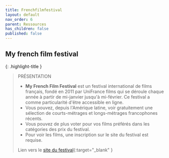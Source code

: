 ```yaml
---
title: Frenchfilmfestival
layout: default
nav_order: 6
parent: Ressources
has_children: false
published: false
---
```

## My french film festival

{: .highlight-title }
> PRÉSENTATION
>
> - **My French Film Festival** est un festival international de films français, fondé en 2011 par UniFrance films qui se déroule chaque année à partir de mi-janvier jusqu'à mi-février. Ce festival a comme particularité d'être accessible en ligne. 
> - Vous pouvez, depuis l'Amérique latine, voir gratuitement une sélection de courts-métrages et longs-métrages francophones récents. 
> - Vous pouvez de plus voter pour vos films préférés dans les catégories des prix du festival. 
> - Pour voir les films, une inscription sur le site du festival est requise.
>
> Lien vers le [site du festival](https://www.myfrenchfilmfestival.com/){:target="_blank" } 